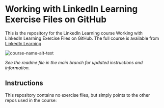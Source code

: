 # Working with LinkedIn Learning Exercise Files on GitHub
This is the repository for the LinkedIn Learning course Working with LinkedIn Learning Exercise Files on GitHub. The full course is available from [LinkedIn Learning][lil-course-url].

![course-name-alt-text][lil-thumbnail-url] 

_See the readme file in the main branch for updated instructions and information._
## Instructions
This repository contains no exercise files, but simply points to the other repos used in the course:




[0]: # (Replace these placeholder URLs with actual course URLs)

[lil-course-url]: https://www.linkedin.com/learning/
[lil-thumbnail-url]: http://

